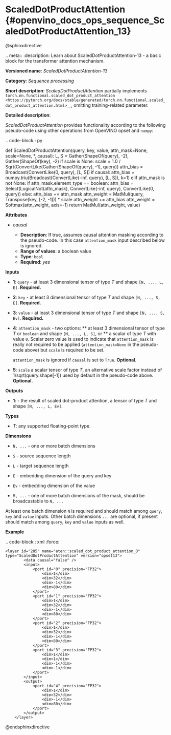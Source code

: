# ScaledDotProductAttention {#openvino_docs_ops_sequence_ScaledDotProductAttention_13}

@sphinxdirective

.. meta::
  :description: Learn about ScaledDotProductAttention-13 - a basic block for the transformer attention mechanism.

**Versioned name**: *ScaledDotProductAttention-13*

**Category**: *Sequence processing*

**Short description**: *ScaledDotProductAttention* partially implements
`torch.nn.functional.scaled_dot_product_attention <https://pytorch.org/docs/stable/generated/torch.nn.functional.scaled_dot_product_attention.html>`__,
omitting training-related parameter.

**Detailed description**:

*ScaledDotProductAttention* provides functionality according to the following pseudo-code using other operations from OpenVINO opset and ``numpy``:

.. code-block:: py

def ScaledDotProductAttention(query, key, value, attn_mask=None, scale=None, *, causal):
    L, S = Gather(ShapeOf(query), -2), Gather(ShapeOf(key), -2)
    if scale is None:
        scale = 1.0 / Sqrt(ConvertLike(Gather(ShapeOf(query), -1), query))
    attn_bias = Broadcast(ConvertLike(0, query), [L, S])
    if causal:
        attn_bias = numpy.triu(Broadcast(ConvertLike(-inf, query), [L, S]), k=1)
    elif attn_mask is not None:
        if attn_mask.element_type == boolean:
            attn_bias = Select(LogicalNot(attn_mask), ConvertLike(-inf, query), ConvertLike(0, query))
        else:
            attn_bias += attn_mask
    attn_weight = MatMul(query, Transpose(key, [-2, -1])) * scale
    attn_weight += attn_bias
    attn_weight = Softmax(attn_weight, axis=-1)
    return MatMul(attn_weight, value)


**Attributes**

* *causal*

  * **Description**: If true, assumes causal attention masking according to the pseudo-code. In this case ``attention_mask`` input described below is ignored.
  * **Range of values**: a boolean value
  * **Type**: ``bool``
  * **Required**: *yes*


**Inputs**

* **1**: ``query`` - at least 3 dimensional tensor of type *T* and shape ``[N, ..., L, E]``. **Required.**

* **2**: ``key`` - at least 3 dimensional tensor of type *T* and shape ``[N, ..., S, E]``. **Required.**

* **3**: ``value`` - at least 3 dimensional tensor of type *T* and shape ``[N, ..., S, Ev]``. **Required.**

* **4**: ``attention_mask`` - two options:
	** at least 3 dimensional tensor of type *T* or ``boolean`` and shape ``[M, ..., L, S]``, or
	** a scalar of type *T* with value ``0``. Scalar zero value is used to indicate that `attention_mask` is really not required to be applied (``attention_mask=None`` in the pseudo-code above) but ``scale`` is required to be set.

	``attention_mask`` is ignored if ``causal`` is set to ``True``. **Optional.**

* **5**: ``scale`` a scalar tensor of type *T*, an alternative scale factor instead of 1/sqrt(query.shape[-1]) used by default in the pseudo-code above. **Optional.**


**Outputs**

* **1**: - the result of scaled dot-product attention, a tensor of type *T* and shape ``[N, ..., L, Ev]``.

**Types**

* *T*: any supported floating-point type.


**Dimensions**

* ``N, ...`` - one or more batch dimensions

* ``S`` - source sequence length

* ``L`` - target sequence length

* ``E`` - embedding dimension of the query and key

* ``Ev`` - embedding dimension of the value

* ``M, ...`` - one of more batch dimensions of the mask, should be broadcastable to ``N, ...``

At least one batch dimension ``N`` is required and should match among ``query``, ``key`` and ``value`` inputs.
Other batch dimensions ``...`` are optional, if present should match among ``query``, ``key`` and ``value`` inputs as well.


**Example**

.. code-block:: xml
   :force:

    <layer id="285" name="aten::scaled_dot_product_attention_0" type="ScaledDotProductAttention" version="opset13">
			<data causal="false" />
			<input>
				<port id="0" precision="FP32">
					<dim>1</dim>
					<dim>32</dim>
					<dim>-1</dim>
					<dim>80</dim>
				</port>
				<port id="1" precision="FP32">
					<dim>1</dim>
					<dim>32</dim>
					<dim>-1</dim>
					<dim>80</dim>
				</port>
				<port id="2" precision="FP32">
					<dim>1</dim>
					<dim>32</dim>
					<dim>-1</dim>
					<dim>80</dim>
				</port>
				<port id="3" precision="FP32">
					<dim>1</dim>
					<dim>1</dim>
					<dim>-1</dim>
					<dim>-1</dim>
				</port>
			</input>
			<output>
				<port id="4" precision="FP32">
					<dim>1</dim>
					<dim>32</dim>
					<dim>-1</dim>
					<dim>80</dim>
				</port>
			</output>
		</layer>

@endsphinxdirective
